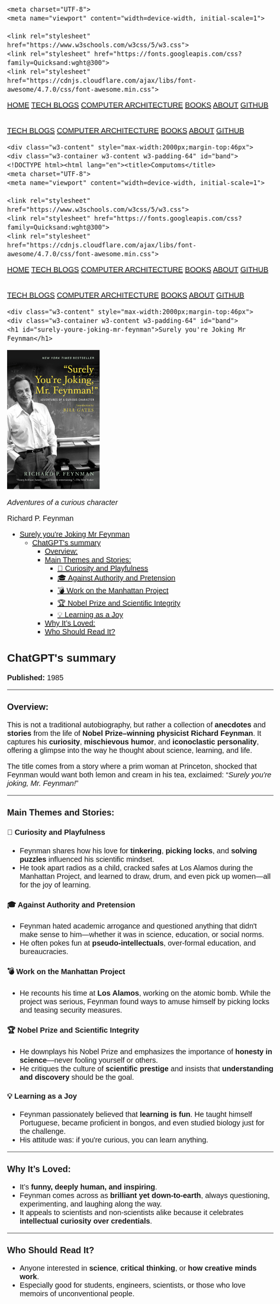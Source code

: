 <!DOCTYPE html><html lang="en"><title>Computoms</title>
    <meta charset="UTF-8">
    <meta name="viewport" content="width=device-width, initial-scale=1">

    <link rel="stylesheet" href="https://www.w3schools.com/w3css/5/w3.css">
    <link rel="stylesheet" href="https://fonts.googleapis.com/css?family=Quicksand:wght@300">
    <link rel="stylesheet" href="https://cdnjs.cloudflare.com/ajax/libs/font-awesome/4.7.0/css/font-awesome.min.css">
<style>body {font-family: "Quicksand", sans-serif; font-size: 15pt;}
.mySlides {display: none}
.logoBg {
    background-image: url("/images/logo/logo32.png");
    background-repeat: no-repeat;
    background-position: center;
    background-size: 40px;
    width: 100%;
}
.nounder {
    text-decoration: none;
}
h1 h2 {font-weight: bold;}</style><body>
<script type="text/javascript"
        src="https://cdnjs.cloudflare.com/ajax/libs/mathjax/2.7.4/MathJax.js?config=TeX-AMS_HTML-full"></script>
<script type="text/x-mathjax-config">
    MathJax.Hub.Config({
        tex2jax: {
            inlineMath: [["$", "$"], ["\\(", "\\)"]],
            displayMath: [["$$", "$$"], ["\[", "\]"]],
            processEscapes: true
        },
        config: ["MMLorHTML.js"],
        jax: ["input/TeX", "output/HTML-CSS", "output/NativeMML"],
        extensions: ["MathMenu.js", "MathZoom.js"]
    });
</script>
<!-- Navbar -->
<div class="w3-top">
  <div class="w3-bar w3-black w3-card logoBg">
    <a class="w3-bar-item w3-button w3-padding-large w3-hide-large w3-right" href="javascript:void(0)"
      onclick="showHideSmallScreens()" title="Toggle Navigation Menu"><i class="fa fa-bars"></i></a>
    <a href="/index.html" class="w3-bar-item w3-button w3-padding-large">HOME</a>
    <a href="/dev" class="w3-bar-item w3-button w3-padding-large w3-hide-small w3-hide-medium">TECH BLOGS</a>
    <a href="/computerarch" class="w3-bar-item w3-button w3-padding-large w3-hide-small w3-hide-medium">COMPUTER ARCHITECTURE</a>
    <a href="/books" class="w3-bar-item w3-button w3-padding-large w3-hide-small w3-hide-medium">BOOKS</a>
    <a href="/about.html" class="w3-bar-item w3-button w3-padding-large w3-hide-small w3-hide-medium">ABOUT</a>
    <a href="https://github.com/computoms" class="w3-bar-item w3-button w3-padding-large w3-hide-small w3-hide-medium">GITHUB</a>
  </div>
</div>

<!-- Navbar on small screens (remove the onclick attribute if you want the navbar to always show on top of the content when clicking on the links) -->
<div id="navigationBar" class="w3-bar-block w3-black w3-hide w3-hide-large w3-top"
  style="margin-top:46px">
  <a href="/dev" class="w3-bar-item w3-button w3-padding-large">TECH BLOGS</a>
  <a href="/computerarch" class="w3-bar-item w3-button w3-padding-large">COMPUTER ARCHITECTURE</a>
  <a href="/books" class="w3-bar-item w3-button w3-padding-large">BOOKS</a>
  <a href="/about.html" class="w3-bar-item w3-button w3-padding-large">ABOUT</a>
  <a href="https://github.com/computoms" class="w3-bar-item w3-button w3-padding-large">GITHUB</a>
</div>

<script>
  function showHideSmallScreens() {
    var x = document.getElementById("navigationBar");
    if (x.className.indexOf("w3-show") == -1) {
      x.className += " w3-show";
    } else {
      x.className = x.className.replace(" w3-show", "");
    }
  }
</script>
    <div class="w3-content" style="max-width:2000px;margin-top:46px">
    <div class="w3-container w3-content w3-padding-64" id="band">
    <!DOCTYPE html><html lang="en"><title>Computoms</title>
    <meta charset="UTF-8">
    <meta name="viewport" content="width=device-width, initial-scale=1">

    <link rel="stylesheet" href="https://www.w3schools.com/w3css/5/w3.css">
    <link rel="stylesheet" href="https://fonts.googleapis.com/css?family=Quicksand:wght@300">
    <link rel="stylesheet" href="https://cdnjs.cloudflare.com/ajax/libs/font-awesome/4.7.0/css/font-awesome.min.css">
<style>body {font-family: "Quicksand", sans-serif; font-size: 15pt;}
.mySlides {display: none}
.logoBg {
    background-image: url("/images/logo/logo32.png");
    background-repeat: no-repeat;
    background-position: center;
    background-size: 40px;
    width: 100%;
}
.nounder {
    text-decoration: none;
}
h1 h2 {font-weight: bold;}</style><body>
<script type="text/javascript"
        src="https://cdnjs.cloudflare.com/ajax/libs/mathjax/2.7.4/MathJax.js?config=TeX-AMS_HTML-full"></script>
<script type="text/x-mathjax-config">
    MathJax.Hub.Config({
        tex2jax: {
            inlineMath: [["$", "$"], ["\\(", "\\)"]],
            displayMath: [["$$", "$$"], ["\[", "\]"]],
            processEscapes: true
        },
        config: ["MMLorHTML.js"],
        jax: ["input/TeX", "output/HTML-CSS", "output/NativeMML"],
        extensions: ["MathMenu.js", "MathZoom.js"]
    });
</script>
<!-- Navbar -->
<div class="w3-top">
  <div class="w3-bar w3-black w3-card logoBg">
    <a class="w3-bar-item w3-button w3-padding-large w3-hide-large w3-right" href="javascript:void(0)"
      onclick="showHideSmallScreens()" title="Toggle Navigation Menu"><i class="fa fa-bars"></i></a>
    <a href="/index.html" class="w3-bar-item w3-button w3-padding-large">HOME</a>
    <a href="/dev" class="w3-bar-item w3-button w3-padding-large w3-hide-small w3-hide-medium">TECH BLOGS</a>
    <a href="/computerarch" class="w3-bar-item w3-button w3-padding-large w3-hide-small w3-hide-medium">COMPUTER ARCHITECTURE</a>
    <a href="/books" class="w3-bar-item w3-button w3-padding-large w3-hide-small w3-hide-medium">BOOKS</a>
    <a href="/about.html" class="w3-bar-item w3-button w3-padding-large w3-hide-small w3-hide-medium">ABOUT</a>
    <a href="https://github.com/computoms" class="w3-bar-item w3-button w3-padding-large w3-hide-small w3-hide-medium">GITHUB</a>
  </div>
</div>

<!-- Navbar on small screens (remove the onclick attribute if you want the navbar to always show on top of the content when clicking on the links) -->
<div id="navigationBar" class="w3-bar-block w3-black w3-hide w3-hide-large w3-top"
  style="margin-top:46px">
  <a href="/dev" class="w3-bar-item w3-button w3-padding-large">TECH BLOGS</a>
  <a href="/computerarch" class="w3-bar-item w3-button w3-padding-large">COMPUTER ARCHITECTURE</a>
  <a href="/books" class="w3-bar-item w3-button w3-padding-large">BOOKS</a>
  <a href="/about.html" class="w3-bar-item w3-button w3-padding-large">ABOUT</a>
  <a href="https://github.com/computoms" class="w3-bar-item w3-button w3-padding-large">GITHUB</a>
</div>

<script>
  function showHideSmallScreens() {
    var x = document.getElementById("navigationBar");
    if (x.className.indexOf("w3-show") == -1) {
      x.className += " w3-show";
    } else {
      x.className = x.className.replace(" w3-show", "");
    }
  }
</script>
    <div class="w3-content" style="max-width:2000px;margin-top:46px">
    <div class="w3-container w3-content w3-padding-64" id="band">
    <h1 id="surely-youre-joking-mr-feynman">Surely you're Joking Mr Feynman</h1>
<div class="w3-flex">
    <img class="w3-padding" src="images/surely-youre-joking-mr-feynman.jpg" alt="Surely you're Joking Mr Feynman - Cover" width="250px" />
    <div style="width: 400px;" class="w3-padding">
    <p><i>Adventures of a curious character</i></p>
    <p>Richard P. Feynman</p>
    </div>
</div>

<div class="toc">
<ul>
<li><a href="#surely-youre-joking-mr-feynman">Surely you're Joking Mr Feynman</a><ul>
<li><a href="#chatgpts-summary">ChatGPT's summary</a><ul>
<li><a href="#overview">Overview:</a></li>
<li><a href="#main-themes-and-stories">Main Themes and Stories:</a><ul>
<li><a href="#curiosity-and-playfulness">🔬 Curiosity and Playfulness</a></li>
<li><a href="#against-authority-and-pretension">🎓 Against Authority and Pretension</a></li>
<li><a href="#work-on-the-manhattan-project">💣 Work on the Manhattan Project</a></li>
<li><a href="#nobel-prize-and-scientific-integrity">🏆 Nobel Prize and Scientific Integrity</a></li>
<li><a href="#learning-as-a-joy">💡 Learning as a Joy</a></li>
</ul>
</li>
<li><a href="#why-its-loved">Why It’s Loved:</a></li>
<li><a href="#who-should-read-it">Who Should Read It?</a></li>
</ul>
</li>
</ul>
</li>
</ul>
</div>
<h2 id="chatgpts-summary">ChatGPT's summary</h2>
<p><strong>Published:</strong> 1985</p>
<hr />
<h3 id="overview"><strong>Overview:</strong></h3>
<p>This is not a traditional autobiography, but rather a collection of <strong>anecdotes</strong> and <strong>stories</strong> from the life of <strong>Nobel Prize–winning physicist Richard Feynman</strong>. It captures his <strong>curiosity</strong>, <strong>mischievous humor</strong>, and <strong>iconoclastic personality</strong>, offering a glimpse into the way he thought about science, learning, and life.</p>
<p>The title comes from a story where a prim woman at Princeton, shocked that Feynman would want both lemon and cream in his tea, exclaimed: “<em>Surely you're joking, Mr. Feynman!</em>”</p>
<hr />
<h3 id="main-themes-and-stories"><strong>Main Themes and Stories:</strong></h3>
<h4 id="curiosity-and-playfulness">🔬 <strong>Curiosity and Playfulness</strong></h4>
<ul>
<li>Feynman shares how his love for <strong>tinkering</strong>, <strong>picking locks</strong>, and <strong>solving puzzles</strong> influenced his scientific mindset.</li>
<li>He took apart radios as a child, cracked safes at Los Alamos during the Manhattan Project, and learned to draw, drum, and even pick up women—all for the joy of learning.</li>
</ul>
<h4 id="against-authority-and-pretension">🎓 <strong>Against Authority and Pretension</strong></h4>
<ul>
<li>Feynman hated academic arrogance and questioned anything that didn't make sense to him—whether it was in science, education, or social norms.</li>
<li>He often pokes fun at <strong>pseudo-intellectuals</strong>, over-formal education, and bureaucracies.</li>
</ul>
<h4 id="work-on-the-manhattan-project">💣 <strong>Work on the Manhattan Project</strong></h4>
<ul>
<li>He recounts his time at <strong>Los Alamos</strong>, working on the atomic bomb. While the project was serious, Feynman found ways to amuse himself by picking locks and teasing security measures.</li>
</ul>
<h4 id="nobel-prize-and-scientific-integrity">🏆 <strong>Nobel Prize and Scientific Integrity</strong></h4>
<ul>
<li>He downplays his Nobel Prize and emphasizes the importance of <strong>honesty in science</strong>—never fooling yourself or others.</li>
<li>He critiques the culture of <strong>scientific prestige</strong> and insists that <strong>understanding and discovery</strong> should be the goal.</li>
</ul>
<h4 id="learning-as-a-joy">💡 <strong>Learning as a Joy</strong></h4>
<ul>
<li>Feynman passionately believed that <strong>learning is fun</strong>. He taught himself Portuguese, became proficient in bongos, and even studied biology just for the challenge.</li>
<li>His attitude was: if you're curious, you can learn anything.</li>
</ul>
<hr />
<h3 id="why-its-loved"><strong>Why It’s Loved:</strong></h3>
<ul>
<li>It’s <strong>funny, deeply human, and inspiring</strong>.</li>
<li>Feynman comes across as <strong>brilliant yet down-to-earth</strong>, always questioning, experimenting, and laughing along the way.</li>
<li>It appeals to scientists and non-scientists alike because it celebrates <strong>intellectual curiosity over credentials</strong>.</li>
</ul>
<hr />
<h3 id="who-should-read-it"><strong>Who Should Read It?</strong></h3>
<ul>
<li>Anyone interested in <strong>science</strong>, <strong>critical thinking</strong>, or <strong>how creative minds work</strong>.</li>
<li>Especially good for students, engineers, scientists, or those who love memoirs of unconventional people.</li>
</ul></div></div></body></html></div></div></body></html>